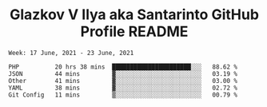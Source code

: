<h1 align="center">Glazkov V Ilya aka Santarinto GitHub Profile README</h1>

<!--START_SECTION:waka-->
```text
Week: 17 June, 2021 - 23 June, 2021

PHP          20 hrs 38 mins  ██████████████████████░░░   88.62 % 
JSON         44 mins         ▓░░░░░░░░░░░░░░░░░░░░░░░░   03.19 % 
Other        41 mins         ▓░░░░░░░░░░░░░░░░░░░░░░░░   03.00 % 
YAML         38 mins         ▓░░░░░░░░░░░░░░░░░░░░░░░░   02.72 % 
Git Config   11 mins         ▒░░░░░░░░░░░░░░░░░░░░░░░░   00.79 % 
```
<!--END_SECTION:waka-->